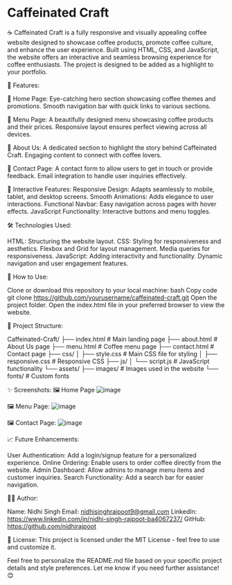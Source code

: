 # Caffeinated Craft

☕ Caffeinated Craft is a fully responsive and visually appealing coffee website designed to showcase coffee products, promote coffee culture, and enhance the user experience. Built using HTML, CSS, and JavaScript, the website offers an interactive and seamless browsing experience for coffee enthusiasts. The project is designed to be added as a highlight to your portfolio.

🌟 Features:

🔹 Home Page:
Eye-catching hero section showcasing coffee themes and promotions.
Smooth navigation bar with quick links to various sections.

🔹 Menu Page:
A beautifully designed menu showcasing coffee products and their prices.
Responsive layout ensures perfect viewing across all devices.

🔹 About Us:
A dedicated section to highlight the story behind Caffeinated Craft.
Engaging content to connect with coffee lovers.

🔹 Contact Page:
A contact form to allow users to get in touch or provide feedback.
Email integration to handle user inquiries effectively.

🔹 Interactive Features:
Responsive Design: Adapts seamlessly to mobile, tablet, and desktop screens.
Smooth Animations: Adds elegance to user interactions.
Functional Navbar: Easy navigation across pages with hover effects.
JavaScript Functionality: Interactive buttons and menu toggles.

🛠️ Technologies Used:

HTML: Structuring the website layout.
CSS: Styling for responsiveness and aesthetics.
Flexbox and Grid for layout management.
Media queries for responsiveness.
JavaScript: Adding interactivity and functionality.
Dynamic navigation and user engagement features.

🚀 How to Use:

Clone or download this repository to your local machine:
bash
Copy code
git clone https://github.com/yourusername/caffeinated-craft.git
Open the project folder.
Open the index.html file in your preferred browser to view the website.

📂 Project Structure:

Caffeinated-Craft/
├── index.html          # Main landing page
├── about.html          # About Us page
├── menu.html           # Coffee menu page
├── contact.html        # Contact page
├── css/
│   ├── style.css       # Main CSS file for styling
│   ├── responsive.css  # Responsive CSS
├── js/
│   └── script.js       # JavaScript functionality
└── assets/
    ├── images/         # Images used in the website
    └── fonts/          # Custom fonts

✨ Screenshots:
🖼️ Home Page
![image](https://github.com/user-attachments/assets/0512d5be-ea6f-400e-9cda-94d52a11f0ef)

🖼️ Menu Page:
![image](https://github.com/user-attachments/assets/819eff2a-ad93-4ceb-91ab-4d8a0cd10c3b)

🖼️ Contact Page:
![image](https://github.com/user-attachments/assets/ea89d3ef-515c-45b0-8797-45e35ec4260b)

📈 Future Enhancements:

User Authentication: Add a login/signup feature for a personalized experience.
Online Ordering: Enable users to order coffee directly from the website.
Admin Dashboard: Allow admins to manage menu items and customer inquiries.
Search Functionality: Add a search bar for easier navigation.

👨‍💻 Author:

Name: Nidhi Singh
Email: nidhisinghrajpoot9@gmail.com
LinkedIn: https://www.linkedin.com/in/nidhi-singh-rajpoot-ba4067237/
GitHub: https://github.com/nidhirajpoot

📜 License:
This project is licensed under the MIT License - feel free to use and customize it.

Feel free to personalize the README.md file based on your specific project details and style preferences. Let me know if you need further assistance! 😊






